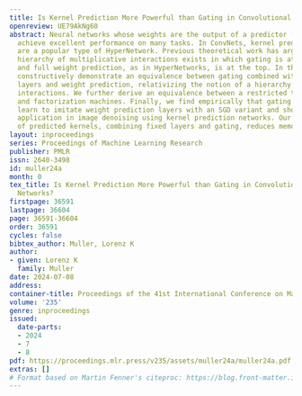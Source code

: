 ```yaml
---
title: Is Kernel Prediction More Powerful than Gating in Convolutional Neural Networks?
openreview: UE79AkNg60
abstract: Neural networks whose weights are the output of a predictor (HyperNetworks)
  achieve excellent performance on many tasks. In ConvNets, kernel prediction layers
  are a popular type of HyperNetwork. Previous theoretical work has argued that a
  hierarchy of multiplicative interactions exists in which gating is at the bottom
  and full weight prediction, as in HyperNetworks, is at the top. In this paper, we
  constructively demonstrate an equivalence between gating combined with fixed weight
  layers and weight prediction, relativizing the notion of a hierarchy of multiplicative
  interactions. We further derive an equivalence between a restricted type of HyperNetwork
  and factorization machines. Finally, we find empirically that gating layers can
  learn to imitate weight prediction layers with an SGD variant and show a novel practical
  application in image denoising using kernel prediction networks. Our reformulation
  of predicted kernels, combining fixed layers and gating, reduces memory requirements.
layout: inproceedings
series: Proceedings of Machine Learning Research
publisher: PMLR
issn: 2640-3498
id: muller24a
month: 0
tex_title: Is Kernel Prediction More Powerful than Gating in Convolutional Neural
  Networks?
firstpage: 36591
lastpage: 36604
page: 36591-36604
order: 36591
cycles: false
bibtex_author: Muller, Lorenz K
author:
- given: Lorenz K
  family: Muller
date: 2024-07-08
address:
container-title: Proceedings of the 41st International Conference on Machine Learning
volume: '235'
genre: inproceedings
issued:
  date-parts:
  - 2024
  - 7
  - 8
pdf: https://proceedings.mlr.press/v235/assets/muller24a/muller24a.pdf
extras: []
# Format based on Martin Fenner's citeproc: https://blog.front-matter.io/posts/citeproc-yaml-for-bibliographies/
---
```

